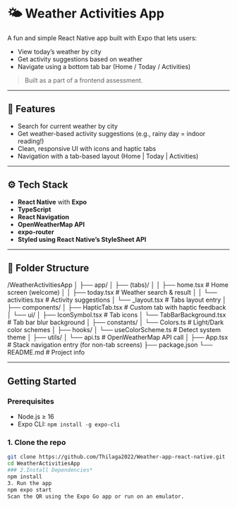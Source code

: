 # 🌤️ Weather Activities App

A fun and simple React Native app built with Expo that lets users:
- View today’s weather by city
- Get activity suggestions based on weather
- Navigate using a bottom tab bar (Home / Today / Activities)

> Built as a part of a frontend assessment.

---

## 📱 Features

-  Search for current weather by city
-  Get weather-based activity suggestions (e.g., rainy day = indoor reading!)
-  Clean, responsive UI with icons and haptic tabs
-  Navigation with a tab-based layout (Home | Today | Activities)


---

## ⚙️ Tech Stack

- **React Native** with **Expo**
- **TypeScript**
- **React Navigation**
- **OpenWeatherMap API**
- **expo-router**
- **Styled using React Native’s StyleSheet API**

---

## 📁 Folder Structure

/WeatherActivitiesApp
│
├── app/
│ ├── (tabs)/
│ │ ├── home.tsx # Home screen (welcome)
│ │ ├── today.tsx # Weather search & result
│ │ └── activities.tsx # Activity suggestions
│ └── _layout.tsx # Tabs layout entry
│
├── components/
│ ├── HapticTab.tsx # Custom tab with haptic feedback
│ └── ui/
│ ├── IconSymbol.tsx # Tab icons
│ └── TabBarBackground.tsx # Tab bar blur background
│
├── constants/
│ └── Colors.ts # Light/Dark color schemes
│
├── hooks/
│ └── useColorScheme.ts # Detect system theme
│
├── utils/
│ └── api.ts # OpenWeatherMap API call
│
├── App.tsx # Stack navigation entry (for non-tab screens)
├── package.json
└── README.md # Project info



---

##  Getting Started

### Prerequisites
- Node.js ≥ 16
- Expo CLI: `npm install -g expo-cli`

### 1. Clone the repo

```bash
git clone https://github.com/Thilaga2022/Weather-app-react-native.git
cd WeatherActivitiesApp
### 2.Install Dependencies*
npm install
3. Run the app
npm expo start
Scan the QR using the Expo Go app or run on an emulator.
